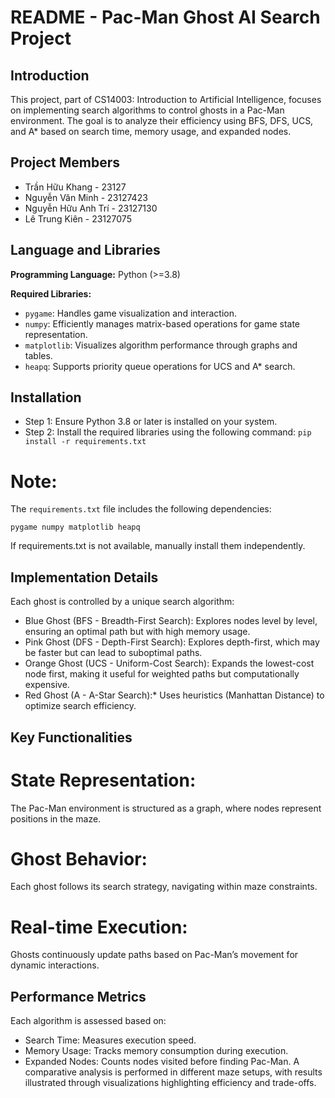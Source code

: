 # README - Pac-Man Ghost AI Search Project

## Introduction

This project, part of CS14003: Introduction to Artificial Intelligence, focuses on implementing search algorithms to control ghosts in a Pac-Man environment. The goal is to analyze their efficiency using BFS, DFS, UCS, and A* based on search time, memory usage, and expanded nodes.

## Project Members

- Trần Hữu Khang - 23127
- Nguyễn Văn Minh - 23127423
- Nguyễn Hữu Anh Trí - 23127130
- Lê Trung Kiên - 23127075

## Language and Libraries

**Programming Language:** Python (>=3.8)

**Required Libraries:**

- `pygame`: Handles game visualization and interaction.
- `numpy`: Efficiently manages matrix-based operations for game state representation.
- `matplotlib`: Visualizes algorithm performance through graphs and tables.
- `heapq`: Supports priority queue operations for UCS and A* search.

## Installation
- Step 1: Ensure Python 3.8 or later is installed on your system.
- Step 2: Install the required libraries using the following command:
  `pip install -r requirements.txt`

# Note: 
The `requirements.txt` file includes the following dependencies:

`pygame numpy matplotlib heapq`

If requirements.txt is not available, manually install them independently.

## Implementation Details
Each ghost is controlled by a unique search algorithm:

- Blue Ghost (BFS - Breadth-First Search): Explores nodes level by level, ensuring an optimal path but with high memory usage.
- Pink Ghost (DFS - Depth-First Search): Explores depth-first, which may be faster but can lead to suboptimal paths.
- Orange Ghost (UCS - Uniform-Cost Search): Expands the lowest-cost node first, making it useful for weighted paths but computationally expensive.
- Red Ghost (A - A-Star Search):* Uses heuristics (Manhattan Distance) to optimize search efficiency.
## Key Functionalities
# State Representation:
The Pac-Man environment is structured as a graph, where nodes represent positions in the maze.
# Ghost Behavior:
Each ghost follows its search strategy, navigating within maze constraints.
# Real-time Execution:
Ghosts continuously update paths based on Pac-Man’s movement for dynamic interactions.
## Performance Metrics
Each algorithm is assessed based on:
- Search Time: Measures execution speed.
- Memory Usage: Tracks memory consumption during execution.
- Expanded Nodes: Counts nodes visited before finding Pac-Man.
A comparative analysis is performed in different maze setups, with results illustrated through visualizations highlighting efficiency and trade-offs. 
